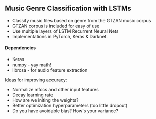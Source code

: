 ## Music Genre Classification with LSTMs

 * Classify music files based on genre from the GTZAN music corpus
 * GTZAN corpus is included for easy of use
 * Use multiple layers of LSTM Recurrent Neural Nets
 * Implementations in PyTorch, Keras & Darknet.

#### Dependencies
 * Keras
 * numpy - yay math!
 * librosa - for audio feature extraction

Ideas for improving accuracy:
 * Normalize mfccs and other input features
 * Decay learning rate
 * How are we initing the weights?
 * Better optimization hyperparameters (too little dropout)
 * Do you have avoidable bias? How's your variance?